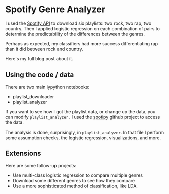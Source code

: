 # Spotify Genre Analyzer

I used the [Spotify API]() to download six playlists: two rock, two rap, two country. Then I applied logistic regression on each combination of pairs to determine the predictability of the differences between the genres.

Perhaps as expected, my classifiers had more success differentiating rap than it did between rock and country.

Here's my full blog post about it.

## Using the code / data

There are two main iypython notebooks:
*   playlist_downloader
*   playlist_analyzer

If you want to see how I got the playlist data, or change up the data, you can modify `playlist_analyzer` . I used the [spotipy]() github project to access the data.

The analysis is done, surprisingly, in `playlist_analyzer`. In that file I perform some assumption checks, the logistic regression, visualizations, and more.

## Extensions

Here are some follow-up projects:  
*   Use multi-class logistic regression to compare multiple genres
*   Download some different genres to see how they compare
*   Use a more sophisticated method of classification, like LDA.
